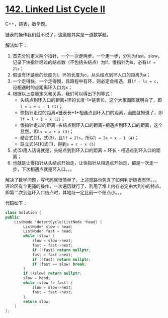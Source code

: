 # [142. Linked List Cycle II](https://leetcode-cn.com/problems/linked-list-cycle-ii/)

C++，链表，数学题。

链表的操作我们就不说了，这道题其实是一道数学题。

解法如下：

1. 首先分别定义两个指针，一个一次走两步，一个走一步，分别为fast，slow，记录下快指针经过的结点数（不包括头结点）为lf，慢指针为ls，必有`lf = 2ls`；
2. 假设有环链表的长度为l，环的长度为c，从头结点到环入口的距离为a；
3. 一个走得快，一个走得慢，且路程中有环，则必定会相遇，且`lf - ls = c`，设相遇时的点距离环入口为x；
4. 根据以上变量定义和关系，我们可以得出下列等式：
   - 头结点到环入口的距离+环的长度-1=链表长，这个大家画图就明白了，即`l = a + c - 1 (1)`；
   - 快指针走过的距离=链表长+1+相遇点到环入口的距离，画图就知道了，即`lf = l + 1 + x (2)`；
   - 慢指针走过的距离=头结点到环入口的距离+相遇点到环入口的距离，这个显然，即`ls = a + x (3)`；
   - 结合式(2)，式(3)，且`lf = 2ls`，所以`l = 2a + x - 1 (4)`；
   - 联立式(4)和式(1)，得到`a = c - x (5)`
5. 式(5)用人话说就是，头结点到到环入口的距离 = 环长 - 相遇点到环入口的距离；
6. 也就是让慢指针从头结点开始走，让快指针从相遇点开始走，都是一次走一步，下次相遇点就是环入口。。。

解决了数学问题，写代码就很简单了，上述思路也包含了如何判断链表有环。。。
评论区有个更骚的操作，一次遍历就行了，利用了堆上内存必定由大到小的特点。即第二次到达环入口结点时，其地址一定比前一个结点小。。。

代码如下：

```cpp
class Solution {
public:
    ListNode *detectCycle(ListNode *head) {
        ListNode* slow = head;
        ListNode* fast = head;
        while (slow) {
            slow = slow->next;
            fast = fast->next;
            if (!fast) return nullptr;
            fast = fast->next;
            if (!fast) return nullptr;
            if (fast == slow) break;
        }
        if (!slow) return nullptr;
        slow = head;
        while (slow != fast) {
            slow = slow->next;
            fast = fast->next;
        }
        return slow;
    }
};
```

